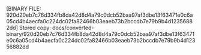 [BINARY FILE: 920d20eb7c76d334fb8da42d8d4a79c0dcb52baa97af3dbe13f63471e0c6a05cd4b4aecfa0c224dc02fa82466b03eaeb73b2bccdb7e79b9b4d12356882dd]
Stored copy: docs/converted-binary/920d20eb7c76d334fb8da42d8d4a79c0dcb52baa97af3dbe13f63471e0c6a05cd4b4aecfa0c224dc02fa82466b03eaeb73b2bccdb7e79b9b4d12356882dd
